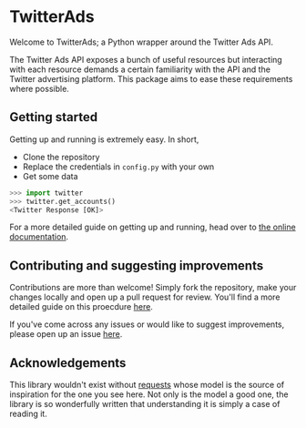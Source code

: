 # TwitterAds
Welcome to TwitterAds; a Python wrapper around the Twitter Ads API.

The Twitter Ads API exposes a bunch of useful resources but interacting with each resource demands a certain familiarity with the API and the Twitter advertising platform. This package aims to ease these requirements where possible.

## Getting started

Getting up and running is extremely easy. In short,
* Clone the repository
* Replace the credentials in `config.py` with your own
* Get some data
```python
>>> import twitter
>>> twitter.get_accounts()
<Twitter Response [OK]>
```

For a more detailed guide on getting up and running, head over to [the online documentation](http://twitter-ads-api.readthedocs.org/en/latest/).

## Contributing and suggesting improvements

Contributions are more than welcome! Simply fork the repository, make your changes locally and open up a pull request for review. You'll find a more detailed guide on this proecdure [here](https://guides.github.com/activities/contributing-to-open-source/).

If you've come across any issues or would like to suggest improvements, please open up an issue [here](https://github.com/jdgillespie91/twitter-ads-api/issues).

## Acknowledgements

This library wouldn't exist without [requests](http://docs.python-requests.org/en/latest/) whose model is the source of inspiration for the one you see here. Not only is the model a good one, the library is so wonderfully written that understanding it is simply a case of reading it.
